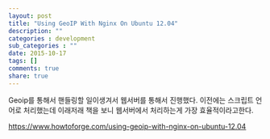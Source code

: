 ```yaml
---
layout: post
title: "Using GeoIP With Nginx On Ubuntu 12.04"
description: ""
categories : development
sub_categories : ""
date: 2015-10-17
tags: []
comments: true
share: true
---
```


Geoip를 통해서 핸들링할 일이생겨서 웹서버를 통해서 진행했다.
이전에는 스크립트 언어로 처리했는데 이래저래 책을 보니 웹서버에서 처리하는게 가장 효율적이라고한다.

https://www.howtoforge.com/using-geoip-with-nginx-on-ubuntu-12.04

  

